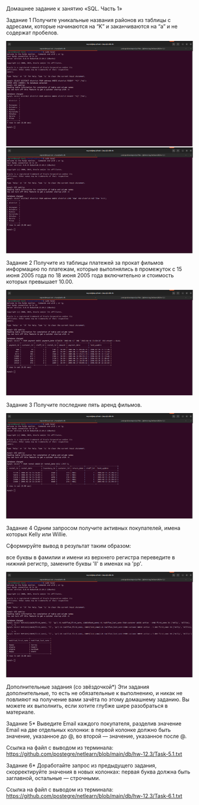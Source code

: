 Домашнее задание к занятию «SQL. Часть 1»

Задание 1
Получите уникальные названия районов из таблицы с адресами, которые начинаются на “K” и заканчиваются на “a” и не содержат пробелов.

![Задание 1.1](https://github.com/postegre/netlearn/blob/main/db/hw-12.3/Task-1.1.png)
![Задание 1.2 Решение 2](https://github.com/postegre/netlearn/blob/main/db/hw-12.3/Task-1.2.png)


Задание 2
Получите из таблицы платежей за прокат фильмов информацию по платежам, которые выполнялись в промежуток с 15 июня 2005 года по 18 июня 2005 года включительно и стоимость которых превышает 10.00.

![Задание 2.1](https://github.com/postegre/netlearn/blob/main/db/hw-12.3/Task-2.1.png)


Задание 3
Получите последние пять аренд фильмов.


![Задание 3.1](https://github.com/postegre/netlearn/blob/main/db/hw-12.3/Task-3.1.png)


Задание 4
Одним запросом получите активных покупателей, имена которых Kelly или Willie.

Сформируйте вывод в результат таким образом:

все буквы в фамилии и имени из верхнего регистра переведите в нижний регистр,
замените буквы 'll' в именах на 'pp'.


![Задание 4.1](https://github.com/postegre/netlearn/blob/main/db/hw-12.3/Task-4.1.png)


Дополнительные задания (со звёздочкой*)
Эти задания дополнительные, то есть не обязательные к выполнению, и никак не повлияют на получение вами зачёта по этому домашнему заданию. Вы можете их выполнить, если хотите глубже шире разобраться в материале.


Задание 5*
Выведите Email каждого покупателя, разделив значение Email на две отдельных колонки: в первой колонке должно быть значение, указанное до @, во второй — значение, указанное после @.


Ссылка на файл с выводом из терминала: https://github.com/postegre/netlearn/blob/main/db/hw-12.3/Task-5.1.txt


Задание 6*
Доработайте запрос из предыдущего задания, скорректируйте значения в новых колонках: первая буква должна быть заглавной, остальные — строчными.


Ссылка на файл с выводом из терминала: https://github.com/postegre/netlearn/blob/main/db/hw-12.3/Task-6.1.txt
